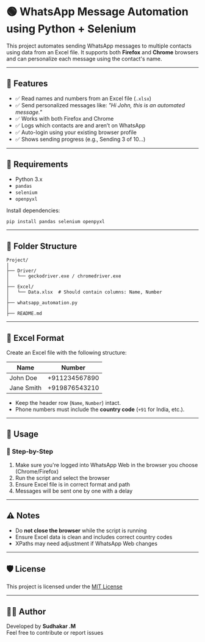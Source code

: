 # 🟢 WhatsApp Message Automation using Python + Selenium

This project automates sending WhatsApp messages to multiple contacts using data from an Excel file. It supports both **Firefox** and **Chrome** browsers and can personalize each message using the contact's name.

---

## 📌 Features

- ✅ Read names and numbers from an Excel file (`.xlsx`)
- ✅ Send personalized messages like: _"Hi John, this is an automated message."_
- ✅ Works with both Firefox and Chrome
- ✅ Logs which contacts are and aren’t on WhatsApp
- ✅ Auto-login using your existing browser profile
- ✅ Shows sending progress (e.g., Sending 3 of 10...)

---

## 🧾 Requirements

- Python 3.x
- `pandas`
- `selenium`
- `openpyxl`

Install dependencies:

```bash
pip install pandas selenium openpyxl
```

---

## 📂 Folder Structure

```
Project/
│
├── Driver/
│   └── geckodriver.exe / chromedriver.exe
│
├── Excel/
│   └── Data.xlsx  # Should contain columns: Name, Number
│
├── whatsapp_automation.py
│
├── README.md
```

---

## 📄 Excel Format

Create an Excel file with the following structure:

| Name       | Number        |
|------------|---------------|
| John Doe   | +911234567890 |
| Jane Smith | +919876543210 |

- Keep the header row (`Name`, `Number`) intact.
- Phone numbers must include the **country code** (`+91` for India, etc.).

---

## 🚀 Usage

### 🔸 Step-by-Step

1. Make sure you're logged into WhatsApp Web in the browser you choose (Chrome/Firefox)
2. Run the script and select the browser
3. Ensure Excel file is in correct format and path
4. Messages will be sent one by one with a delay

---

## ⚠️ Notes

- Do **not close the browser** while the script is running
- Ensure Excel data is clean and includes correct country codes
- XPaths may need adjustment if WhatsApp Web changes

---

## 🛡️ License

This project is licensed under the [MIT License](LICENSE)

---

## 🙋‍♂️ Author

Developed by **Sudhakar .M**  
Feel free to contribute or report issues
